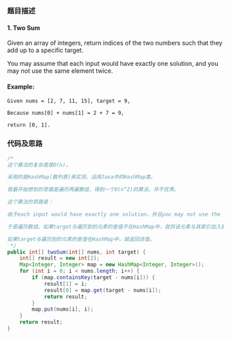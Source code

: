 ### 题目描述

#### 1. Two Sum

Given an array of integers, return indices of the two numbers such that they add up to a specific target.

You may assume that each input would have exactly one solution, and you may not use the same element twice.

#### Example:

    Given nums = [2, 7, 11, 15], target = 9,

    Because nums[0] + nums[1] = 2 + 7 = 9,
    
    return [0, 1].

### 代码及思路

```java
/* 
这个算法的复杂度是O(n)。

采用的是HashMap(散列表)来实现，运用Java中的HashMap类。

我最开始想到的思路是遍历两遍数组，得到一个O(n^2)的算法，并不优秀。

这个算法的思路是：

由于each input would have exactly one solution，并且you may not use the same element twice，所以作为答案的元素1肯定在可以数组中找到同样作为答案的元素2。

于是遍历数组，如果target与遍历到的元素的差值不在HashMap中，就将该元素与其索引加入到HashMap中。

如果target与遍历到的元素的差值在HashMap中，就返回该值。
 */
public int[] twoSum(int[] nums, int target) {
    int[] result = new int[2];
    Map<Integer, Integer> map = new HashMap<Integer, Integer>();
    for (int i = 0; i < nums.length; i++) {
        if (map.containsKey(target - nums[i])) {
            result[1] = i;
            result[0] = map.get(target - nums[i]);
            return result;
        }
        map.put(nums[i], i);
    }
    return result;
}
```
